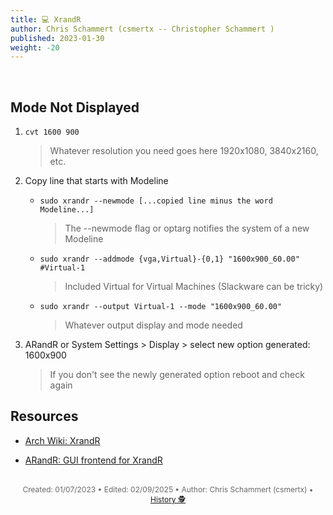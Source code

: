 ```yaml
---
title: 💻 XrandR
author: Chris Schammert (csmertx -- Christopher Schammert )
published: 2023-01-30
weight: -20
---
```


<!-- The content of this website was written by Christopher Schammert aka Chris Schammert -->

<br />

## Mode Not Displayed

1. ```cvt 1600 900```

    > Whatever resolution you need goes here 1920x1080, 3840x2160, etc.

2. Copy line that starts with Modeline

    - ```sudo xrandr --newmode [...copied line minus the word Modeline...]```

        > The --newmode flag or optarg notifies the system of a new Modeline

    - ```sudo xrandr --addmode {vga,Virtual}-{0,1} "1600x900_60.00" #Virtual-1```

        > Included Virtual for Virtual Machines (Slackware can be tricky)

    - ```sudo xrandr --output Virtual-1 --mode "1600x900_60.00"```

        > Whatever output display and mode needed

3. ARandR or System Settings > Display > select new option generated: 1600x900

    > If you don't see the newly generated option reboot and check again

## Resources

- [Arch Wiki: XrandR](https://wiki.archlinux.org/title/Xrandr)

- [ARandR: GUI frontend for XrandR](https://christian.amsuess.com/tools/arandr/)

<br />

<div style="text-align: center; font-size:12px; color:dimgray">
    Created: 01/07/2023 • Edited: 02/09/2025 • Author: Chris Schammert (csmertx) • 
    <a href="https://github.com/csmertx/csmertx.github.io/commits/main/content/Linux/Assorted/xrandr.md" 
       title="Github.com | csmertx \ csmertx.github.io \ commits \ main \ content \ Linux \ Assorted \ XrandR">
       History 🕵️
    </a>
</div>
